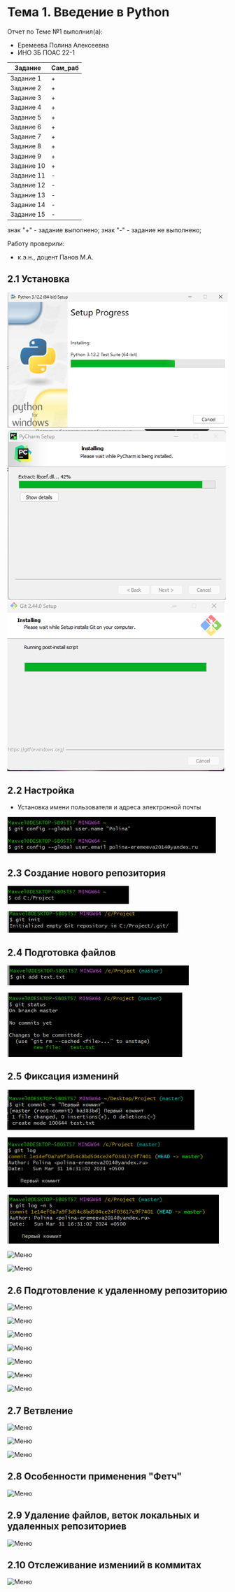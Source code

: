 # Тема 1. Введение в Python
Отчет по Теме №1 выполнил(а):
- Еремеева Полина Алексеевна
- ИНО ЗБ ПОАС 22-1

| Задание |  Сам_раб |
| ------ | ------ |
| Задание 1 | + |
| Задание 2 | + |
| Задание 3 |  + |
| Задание 4 | + |
| Задание 5 | + |
| Задание 6 | + |
| Задание 7 | + |
| Задание 8 | + |
| Задание 9 | + |
| Задание 10 | + |
| Задание 11 | - |
| Задание 12 | - |
| Задание 13 | - |
| Задание 14 | - |
| Задание 15| - |
знак "+" - задание выполнено; знак "-" - задание не выполнено;

Работу проверили:
- к.э.н., доцент Панов М.А.
## 2.1 Установка
![Меню](https://github.com/PolinaEr22/Lab/blob/Тема1/pic/python.png)
![Меню](https://github.com/PolinaEr22/Lab/blob/Тема1/pic/PyCharm.png)
![Меню](https://github.com/PolinaEr22/Lab/blob/Тема1/pic/Git.png)

## 2.2 Настройка
- Установка имени пользователя и адреса электронной почты

![Меню](https://github.com/PolinaEr22/Lab/blob/Тема1/pic/Email%26Name.png)


## 2.3 Создание нового репозитория

![Меню](https://github.com/PolinaEr22/Lab/blob/Тема1/pic/cd.png)

![Меню](https://github.com/PolinaEr22/Lab/blob/Тема1/pic/git%20init.png)

## 2.4 Подготовка файлов

![Меню](https://github.com/PolinaEr22/Lab/blob/Тема1/pic/git%20add.png)

![Меню](https://github.com/PolinaEr22/Lab/blob/Тема1/pic/git%20status.png)

## 2.5 Фиксация изменинй

![Меню](https://github.com/PolinaEr22/Lab/blob/Тема1/pic/git%20commit.png)

![Меню](https://github.com/PolinaEr22/Lab/blob/Тема1/pic/git%20log.png)

![Меню](https://github.com/PolinaEr22/Lab/blob/Тема1/pic/git%20log%20-n%205.png)

![Меню]()

![Меню]()


## 2.6 Подготовление к удаленному репозиторию

![Меню]()

![Меню]()

![Меню]()

![Меню]()

![Меню]()

![Меню]()

![Меню]()

## 2.7 Ветвление

![Меню]()

![Меню]()

![Меню]()


## 2.8 Особенности применения "Фетч"

![Меню]()

## 2.9 Удаление файлов, веток локальных и удаленных репозиториев

![Меню]()

## 2.10 Отслеживание измениий в коммитах

![Меню]()
